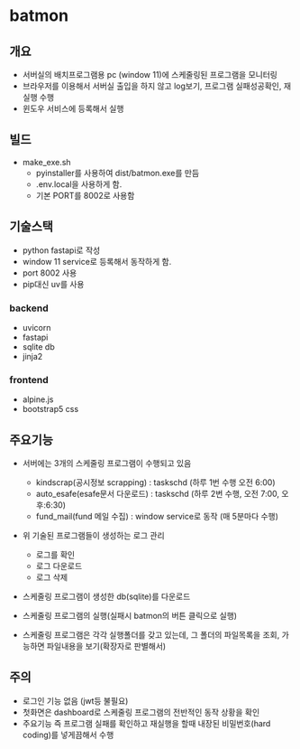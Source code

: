 # batmon

## 개요

- 서버실의 배치프로그램용 pc (window 11)에 스케줄링된 프로그램을 모니터링
- 브라우저를 이용해서 서버실 출입을 하지 않고 log보기, 프로그램 실패성공확인, 재실행 수행
- 윈도우 서비스에 등록해서 실행

## 빌드

- make_exe.sh 
  - pyinstaller를 사용하여 dist/batmon.exe를 만듬
  - .env.local을  사용하게 함.
  - 기본 PORT를 8002로 사용함

## 기술스택

- python fastapi로 작성
- window 11 service로 등록해서 동작하게 함. 
- port 8002 사용
- pip대신 uv를 사용

### backend
- uvicorn
- fastapi
- sqlite db
- jinja2

### frontend

- alpine.js
- bootstrap5 css

## 주요기능

- 서버에는 3개의 스케줄링 프로그램이 수행되고 있음
  - kindscrap(공시정보 scrapping) : taskschd (하루 1번 수행 오전 6:00)
  - auto_esafe(esafe문서 다운로드) : taskschd (하루 2번 수행, 오전 7:00, 오후:6:30)
  - fund_mail(fund 메일 수집) : window service로 동작 (매 5분마다 수행)

- 위 기술된 프로그램들이 생성하는 로그 관리
  - 로그를 확인
  - 로그 다운로드
  - 로그 삭제
- 스케줄링 프로그램이 생성한 db(sqlite)를 다운로드
- 스케줄링 프로그램의 실행(실패시 batmon의 버튼 클릭으로 실행)
- 스케줄링 프로그램은 각각 실행폴더를 갖고 있는데, 그 폴더의 파일목록을 조회, 가능하면 파일내용을 보기(확장자로 판별해서)

## 주의

- 로그인 기능 없음 (jwt등 불필요)
- 첫화면은 dashboard로 스케줄링 프로그램의 전반적인 동작 상황을 확인
- 주요기능 즉 프로그램 실패를 확인하고 재실행을 할때 내장된 비밀번호(hard coding)를 넣게끔해서 수행
